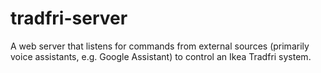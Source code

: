 # tradfri-server
A web server that listens for commands from external sources (primarily voice assistants, e.g. Google Assistant) to control an Ikea Tradfri system.
